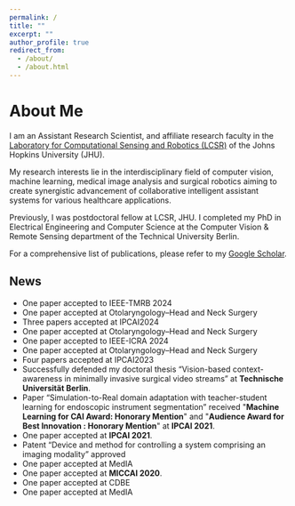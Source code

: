 ```yaml
---
permalink: /
title: ""
excerpt: ""
author_profile: true
redirect_from: 
  - /about/
  - /about.html
---
```



# About Me

I am an Assistant Research Scientist, and affiliate research faculty in the [Laboratory for Computational Sensing and Robotics (LCSR)](https://lcsr.jhu.edu/) of the Johns Hopkins University (JHU).  

My research interests lie in the interdisciplinary field of computer vision, machine learning, medical image analysis and surgical robotics aiming to create synergistic advancement of collaborative intelligent assistant systems for various healthcare applications.

Previously, I was postdoctoral fellow at LCSR, JHU. I completed my PhD in Electrical Engineering and Computer Science at the Computer Vision & Remote Sensing department of the Technical University Berlin.

For a comprehensive list of publications, please refer to my [Google Scholar](https://scholar.google.com/citations?user=OcVBk1MAAAAJ&hl=en).


## News

* One paper accepted to IEEE-TMRB 2024
* One paper accepted at Otolaryngology–Head and Neck Surgery
* Three papers accepted at IPCAI2024
* One paper accepted at Otolaryngology–Head and Neck Surgery
* One paper accepted to IEEE-ICRA 2024
* One paper accepted at Otolaryngology–Head and Neck Surgery
* Four papers accepted at IPCAI2023
* Successfully defended my doctoral thesis “Vision-based context-awareness in minimally invasive surgical video streams” at __Technische Universität Berlin__.
* Paper “Simulation-to-Real domain adaptation with teacher-student learning for endoscopic instrument segmentation” received "__Machine Learning for CAI Award: Honorary Mention__" and "__Audience Award for Best Innovation : Honorary Mention__" at __IPCAI 2021__.
* One paper accepted at __IPCAI 2021__.
* Patent “Device and method for controlling a system comprising an imaging modality” approved
* One paper accepted at MedIA
* One paper accepted at __MICCAI 2020__.
* One paper accepted at CDBE
* One paper accepted at MedIA



<!---
## Facts
-->

